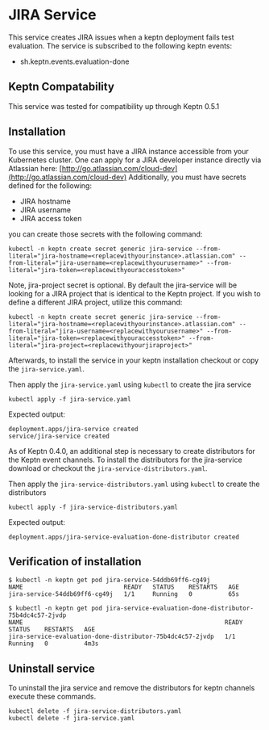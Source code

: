 
# JIRA Service

This service creates JIRA issues when a keptn deployment fails test evaluation.
The service is subscribed to the following keptn events:

- sh.keptn.events.evaluation-done

## Keptn Compatability

This service was tested for compatibility up through Keptn 0.5.1

## Installation

To use this service, you must have a JIRA instance accessible from your Kubernetes cluster. One can apply for a JIRA developer instance directly via Atlassian here: [http://go.atlassian.com/cloud-dev](http://go.atlassian.com/cloud-dev) 
Additionally, you must have secrets defined for the following:
* JIRA hostname
* JIRA username
* JIRA access token

you can create those secrets with the following command:

```
kubectl -n keptn create secret generic jira-service --from-literal="jira-hostname=<replacewithyourinstance>.atlassian.com" --from-literal="jira-username=<replacewithyourusername>" --from-literal="jira-token=<replacewithyouraccesstoken>"

```
Note, jira-project secret is optional. By default the jira-service will be looking for a JIRA project that is identical to the Keptn project.
If you wish to define a different JIRA project, utilize this command:

```
kubectl -n keptn create secret generic jira-service --from-literal="jira-hostname=<replacewithyourinstance>.atlassian.com" --from-literal="jira-username=<replacewithyourusername>" --from-literal="jira-token=<replacewithyouraccesstoken>" --from-literal="jira-project=<replacewithyourjiraproject>"

```

Afterwards, to install the service in your keptn installation checkout or copy the `jira-service.yaml`.

Then apply the `jira-service.yaml` using `kubectl` to create the jira service 

```
kubectl apply -f jira-service.yaml
```

Expected output:

```
deployment.apps/jira-service created
service/jira-service created
```

As of Keptn 0.4.0, an additional step is necessary to create distributors for the Keptn event channels. To install the distributors for the jira-service download or checkout the `jira-service-distributors.yaml`.

Then apply the `jira-service-distributors.yaml` using `kubectl` to create the distributors

```
kubectl apply -f jira-service-distributors.yaml
```

Expected output:

```
deployment.apps/jira-service-evaluation-done-distributor created
```

## Verification of installation

```
$ kubectl -n keptn get pod jira-service-54ddb69ff6-cg49j
NAME                            READY   STATUS    RESTARTS   AGE
jira-service-54ddb69ff6-cg49j   1/1     Running   0          65s
```

```
$ kubectl -n keptn get pod jira-service-evaluation-done-distributor-75b4dc4c57-2jvdp
NAME                                                        READY   STATUS    RESTARTS   AGE
jira-service-evaluation-done-distributor-75b4dc4c57-2jvdp   1/1     Running   0          4m3s
```

## Uninstall service

To uninstall the jira service and remove the distributors for keptn channels execute these commands.

```
kubectl delete -f jira-service-distributors.yaml
kubectl delete -f jira-service.yaml
````
